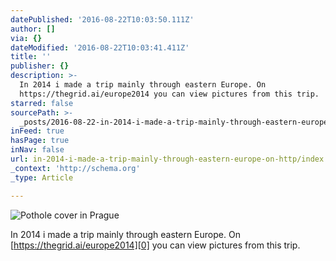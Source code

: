 ```yaml
---
datePublished: '2016-08-22T10:03:50.111Z'
author: []
via: {}
dateModified: '2016-08-22T10:03:41.411Z'
title: ''
publisher: {}
description: >-
  In 2014 i made a trip mainly through eastern Europe. On
  https://thegrid.ai/europe2014 you can view pictures from this trip.
starred: false
sourcePath: >-
  _posts/2016-08-22-in-2014-i-made-a-trip-mainly-through-eastern-europe-on-http.md
inFeed: true
hasPage: true
inNav: false
url: in-2014-i-made-a-trip-mainly-through-eastern-europe-on-http/index.html
_context: 'http://schema.org'
_type: Article

---
```

![Pothole cover in Prague](https://the-grid-user-content.s3-us-west-2.amazonaws.com/2e0352dc-4ece-4517-9750-6311d02166f4.jpg)

In 2014 i made a trip mainly through eastern Europe. On [https://thegrid.ai/europe2014][0] you can view pictures from this trip.

[0]: https://thegrid.ai/europe2014 "Photos"